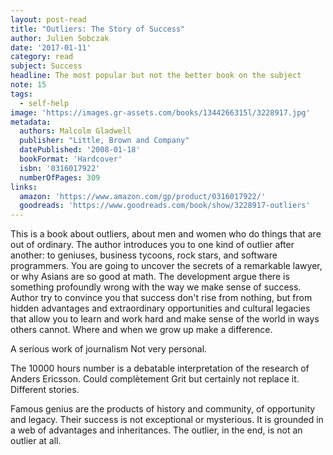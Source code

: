 ```yaml
---
layout: post-read
title: "Outliers: The Story of Success"
author: Julien Sobczak
date: '2017-01-11'
category: read
subject: Success
headline: The most popular but not the better book on the subject
note: 15
tags:
  - self-help
image: 'https://images.gr-assets.com/books/1344266315l/3228917.jpg'
metadata:
  authors: Malcolm Gladwell
  publisher: "Little, Brown and Company"
  datePublished: '2008-01-18'
  bookFormat: 'Hardcover'
  isbn: '0316017922'
  numberOfPages: 309
links:
  amazon: 'https://www.amazon.com/gp/product/0316017922/'
  goodreads: 'https://www.goodreads.com/book/show/3228917-outliers'
---
```



This is a book about outliers, about men and women who do things that are out of ordinary. The author introduces you to one kind of outlier after another: to geniuses, business tycoons, rock stars, and software programmers. You are going to uncover the secrets of a remarkable lawyer, or why Asians are so good at math. The development argue there is something profoundly wrong with the way we make sense of success.
Author try to convince you that success don't rise from nothing, but from hidden advantages and extraordinary opportunities and cultural legacies that allow you to learn and work hard and make sense of the world in ways others cannot. Where and when we grow up make a difference.

A serious work of journalism
Not very personal.

The 10000 hours number is a debatable interpretation of the research of Anders Ericsson.
Could complètement Grit but certainly not replace it. Different stories.

Famous genius are the products of history and community, of opportunity and legacy. Their success is not exceptional or mysterious. It is grounded in a web of advantages and inheritances. The outlier, in the end, is not an outlier at all.
